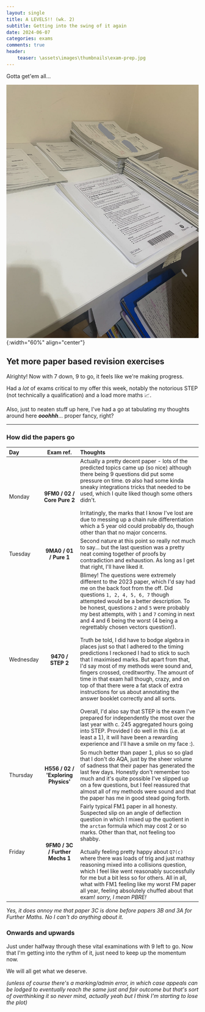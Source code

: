```yaml
---
layout: single
title: A LEVELS!! (wk. 2)
subtitle: Getting into the swing of it again
date: 2024-06-07
categories: exams
comments: true
header:
    teaser: \assets\images\thumbnails\exam-prep.jpg
---
```

Gotta get'em all...

![Exam practice, mine](\assets\images\thumbnails\exam-prep.jpg){:width="60%" align="center"}

## Yet more paper based revision exercises
Alrighty! Now with 7 down, 9 to go, it feels like we're making progress.

Had a _lot_ of exams critical to my offer this week, notably the notorious STEP (not technically a qualification) and a load more maths 📈.

Also, just to neaten stuff up here, I've had a go at tabulating my thoughts around here **_ooohhh_**... proper fancy, right?

---

### How did the papers go

|Day   | Exam ref.   | Thoughts   |
|:--- | :---: | :--- |
| Monday | **9FM0 / 02 / Core Pure 2** | Actually a pretty decent paper - lots of the predicted topics came up (so nice) although there being 9 questions did put some pressure on time. `Q9` also had some kinda sneaky integrations tricks that needed to be used, which I quite liked though some others didn't.<br> <br> Irritatingly, the marks that I know I've lost are due to messing up a chain rule differentiation which a 5 year old could probably do, though other than that no major concerns. |
| Tuesday | **9MA0 / 01 / Pure 1** | Second nature at this point so really not much to say... but the last question was a pretty neat coming together of proofs by contradiction and exhaustion. As long as I get that right, I'll have liked it. |
| Wednesday | **9470 / STEP 2** | Blimey! The questions were extremely different to the 2023 paper, which I'd say had me on the back foot from the off. Did questions `1, 2, 4, 5, 6, 7` though attempted would be a better description. To be honest, questions `2` and `5` were probably my best attempts, with `1` and `7` coming in next and 4 and 6 being the worst (4 being a regrettably chosen vectors question!). <br> <br> Truth be told, I did have to bodge algebra in places just so that I adhered to the timing predictions I reckoned I had to stick to such that I maximised marks. But apart from that, I'd say most of my methods were sound and, fingers crossed, creditworthy. The amount of time in that exam hall though, crazy, and on top of that there were a fat stack of extra instructions for us about annotating the answer booklet correctly and all sorts. <br> <br> Overall, I'd also say that STEP is the exam I've prepared for independently the most over the last year with c. 245 aggregated hours going into STEP. Provided I do well in this (i.e. at least a 1), it will have been a rewarding experience and I'll have a smile on my face :).|
| Thursday | **H556 / 02 / 'Exploring Physics'** | So much better than paper 1, plus so so glad that I don't do AQA, just by the sheer volume of sadness that their paper has generated the last few days. Honestly don't remember too much and it's quite possible I've slipped up on a few questions, but I feel reassured that almost all of my methods were sound and that the paper has me in good stead going forth. |
| Friday | **9FM0 / 3C / Further Mechs 1** | Fairly typical FM1 paper in all honesty. Suspected slip on an angle of deflection question in which I mixed up the quotient in the `arctan` formula which may cost 2 or so marks. Other than that, not feeling too shabby.<br> <br> Actually feeling pretty happy about `Q7(c)` where there was loads of trig and just mathsy reasoning mixed into a collisions question, which I feel like went reasonably successfully for me but a bit less so for others. All in all, what with FM1 feeling like my worst FM paper all year, feeling absolutely chuffed about that exam! *sorry, I mean PBRE!* |

_Yes, it does annoy me that paper 3C is done before papers 3B and 3A for Further Maths. No I can't do anything about it._


### Onwards and upwards
Just under halfway through these vital examinations with 9 left to go. Now that I'm getting into the rythm of it, just need to keep up the momentum now.

We will all get what we deserve.

_(unless of course there's a marking/admin error, in which case appeals can be lodged to eventually reach the same just and fair outcome but that's sort of overthinking it so never mind, actually yeah but I think I'm starting to lose the plot)_